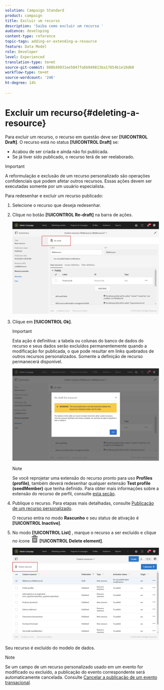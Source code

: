 ```yaml
---
solution: Campaign Standard
product: campaign
title: Excluir um recurso
description: 'Saiba como excluir um recurso '
audience: developing
content-type: reference
topic-tags: adding-or-extending-a-resource
feature: Data Model
role: Developer
level: Experienced
translation-type: tm+mt
source-git-commit: 088b49931ee5047fa6b949813ba17654b1e10d60
workflow-type: tm+mt
source-wordcount: '246'
ht-degree: 14%

---
```



# Excluir um recurso{#deleting-a-resource}

Para excluir um recurso, o recurso em questão deve ser **[!UICONTROL Draft]**. O recurso está no status **[!UICONTROL Draft]** se:

* Acabou de ser criada e ainda não foi publicada.
* Se já tiver sido publicado, o recurso terá de ser reelaborado.

>[!IMPORTANT]
>
>A reformulação e exclusão de um recurso personalizado são operações confidenciais que podem afetar outros recursos. Essas ações devem ser executadas somente por um usuário especialista.

Para redesenhar e excluir um recurso publicado:

1. Selecione o recurso que deseja redesenhar.
1. Clique no botão **[!UICONTROL Re-draft]** na barra de ações.

   ![](assets/schema_extension_uc26.png)

1. Clique em **[!UICONTROL Ok]**.

   >[!IMPORTANT]
   >
   >Esta ação é definitiva: a tabela ou colunas do banco de dados do recurso e seus dados serão excluídos permanentemente quando a modificação for publicada, o que pode resultar em links quebrados de outros recursos personalizados. Somente a definição de recurso permanecerá disponível.

   ![](assets/schema_extension_uc27.png)

   >[!NOTE]
   >
   >Se você reprojetar uma extensão do recurso pronto para uso **Profiles (profile)**, também deverá redesenhar qualquer extensão **Test profile (seedMember)** que tenha definido. Para obter mais informações sobre a extensão do recurso de perfil, consulte [esta seção](../../developing/using/extending-the-profile-resource-with-a-new-field.md).

1. Publique o recurso. Para etapas mais detalhadas, consulte [Publicação de um recurso personalizado](../../developing/using/updating-the-database-structure.md#publishing-a-custom-resource).

   O recurso entra no modo **Rascunho** e seu status de ativação é **[!UICONTROL Inactive]**.

1. No modo **[!UICONTROL List]** , marque o recurso a ser excluído e clique no ícone ![](assets/delete_darkgrey-24px.png) **[!UICONTROL Delete element]**.

   ![](assets/schema_extension_uc28.png)

Seu recurso é excluído do modelo de dados.

>[!NOTE]
>
>Se um campo de um recurso personalizado usado em um evento for modificado ou excluído, a publicação do evento correspondente será automaticamente cancelada. Consulte [Cancelar a publicação de um evento transacional](../../channels/using/publishing-transactional-event.md#unpublishing-an-event).

